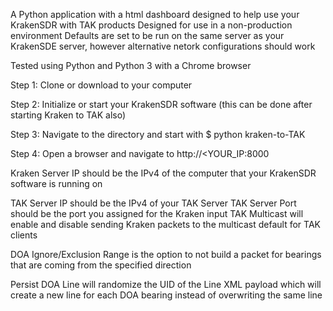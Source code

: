 A Python application with a html dashboard designed to help use your KrakenSDR with TAK products
Designed for use in a non-production environment
Defaults are set to be run on the same server as your KrakenSDE server, however alternative netork configurations should work

Tested using Python and Python 3 with a Chrome browser

Step 1:
Clone or download to your computer

Step 2:
Initialize or start your KrakenSDR software (this can be done after starting Kraken to TAK also)

Step 3:
Navigate to the directory and start with $ python kraken-to-TAK

Step 4:
Open a browser and navigate to http://<YOUR_IP:8000

Kraken Server IP should be the IPv4 of the computer that your KrakenSDR software is running on

TAK Server IP should be the IPv4 of your TAK Server
TAK Server Port should be the port you assigned for the Kraken input
TAK Multicast will enable and disable sending Kraken packets to the multicast default for TAK clients

DOA Ignore/Exclusion Range is the option to not build a packet for bearings that are coming from the specified direction

Persist DOA Line will randomize the UID of the Line XML payload which will create a new line for each DOA bearing instead of overwriting the same line
